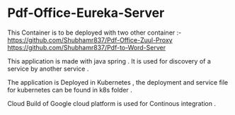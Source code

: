 # Pdf-Office-Eureka-Server

This Container is to be deployed with two other container :-
https://github.com/Shubhamr837/Pdf-Office-Zuul-Proxy
https://github.com/Shubhamr837/Pdf-to-Word-Server

This application is made with java spring . It is used for discovery of a service by another service .

The application is Deployed in Kubernetes , the deployment and service file for kubernetes can be found in k8s folder .

Cloud Build of Google cloud platform is used for Continous integration .
